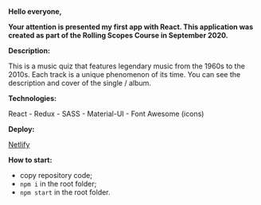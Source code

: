 **Hello everyone,**

**Your attention is presented my first app with React. This application was created as part of the Rolling Scopes Course in September 2020.**

**Description:**

This is a music quiz that features legendary music from the 1960s to the 2010s. Each track is a unique phenomenon of its time. You can see the description and cover of the single / album.

**Technologies:**

React - Redux - SASS - Material-UI - Font Awesome (icons)

**Deploy:**

[Netlify](https://avth-song-time.netlify.app/)

**How to start:**
- copy repository code;
- `npm i` in the root folder;
- `npm start` in the root folder.
